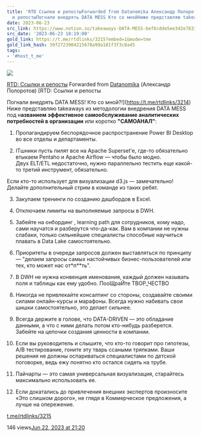 ```yaml
---
title: 'RTD Ссылки и репостыForwarded from Datanomika Александр ПолоротовRTD Ссылки
  и репостыПогнали внедрять DATA MESS Кто со мнойНиже представляю takeaways '
date: 2023-06-23
src_link: https://www.notion.so/takeaways-DATA-MESS-bef6cdde5ee342e78332f0d4086cab11
src_date: '2023-06-23 18:19:00'
gold_link: https://t.me/rtdlinks/3215?embed=1&mode=tme
gold_link_hash: 39f2723904215678a99a181f3f3c8a45
tags:
- '#host_t_me'
---
```




[*![](https://cdn4.cdn-telegram.org/file/OSP5eSN1Fh5Og4jH5NBxBc3QAzgqHjg8SyCD5TphYcAL91DciL-FdaFVdCUUE21blsgMX6_Euw6qYj0znJomfWcNm0CID6mfmfmqoMLJ15pqsco68PosPtf7kKP_X3OpDin34tBOFtdPMfbHiS9hOsiLuTZmoSV2ngxItKoATygKQt6QSA5vfY7RMnXgFnJ_mVX31etU3BuiWvWTlO0yCCj-cVm-HtfOrveectudQXBX6Xw-hoCfOC3V110Lp6591VwnJtY5SowUdpFWmm3ZSh2_bGQYm-VxafONrOneFzG28g3dnJRNPqM8J5ajxibmoOo6zvCbUHlrt03-GSAmwg.jpg)*](https://t.me/rtdlinks)



[RTD: Ссылки и репосты](https://t.me/rtdlinks)
Forwarded from [Datanomika](https://t.me/datanomika/452) (Александр Полоротов)
[RTD: Ссылки и репосты

Погнали внедрять DATA MESS! Кто со мной?!](https://t.me/rtdlinks/3214)
Ниже представляю takeaways из методологии внедрения DATA MESS под н**азванием эффективное самообслуживание аналитических потребностей в организации** или коротко **"САМОАНАЛ"**:   
  
1. Пропагандируем беспорядочное распространение Power BI Desktop во все отделы и департаменты.  
  
2. ITшники пусть пилят все на Apache Superset'e, где-то обязательно втыкаем Pentaho и Apache Airflow — чтобы было модно.   
Двух ELT/ETL недостаточно, нужно параллельно тестить еще какой-то третий инструмент, обязательно.   
  
Если кто-то использует для визуализации d3.js — замечательно! Делайте дополнительный стрим в команде из таких ребят.  
   
3. Закупаем тренинги по созданию дашбордов в Excel.   
  
4. Отключаем лимиты на выполняемые запросы в DWH.   
  
5. Забейте на онбординг , learning path для сотрудников, кому надо, сами научатся и разберутся что-да-как. Вам в компании не нужны слабаки, только сильнейшие специалисты способные научиться плавать в Data Lake самостоятельно.  
  
6. Приоритеты в очереди запросов должен выставляться по принципу — "делаем запросы самых настойчивых бизнес-пользователей или тех, кто может нас от\*п\*\*ть".  
  
7. В DWH не нужна конвенция именования, каждый должен называть поля и таблицы как ему удобно. ПооЩраЙте ТВОР\_ЧЕСТВО   
  
8. Никогда не привлекайте консалтинг со стороны, создавайте своими силами онлайн-курсы и марафоны. Всегда нужно набивать свои шишки самостоятельно, это делает сильнее.   
  
9. Всегда держите в голове, что DATA-DRIVEN — это обладание данными, а что с ними делать потом кто-нибудь разберется. Забейте на цепочки создания ценности в компании.   
  
10. Если вы руководитель и слышите, что кто-то говорит про гипотезы, A/B тестирование, гоните эту тварь ссаными тряпками. Ваши решения не должны оспариваться специалистами по детской поговорке, ведь ежу понятно кто остался сидеть на трубе.   
  
11. Пайчарты — это самая универсальная визуализация, старайтесь максимально использовать ее.  
  
12. Если докатались до привлечения внешних экспертов произносите «Это слишком дорого», не глядя в Коммерческое предложения, а лучше на опережение.

[t.me/rtdlinks/3215](https://t.me/rtdlinks/3215)

146 views[Jun 22, 2023 at 21:20](https://t.me/rtdlinks/3215)